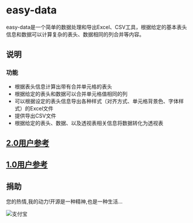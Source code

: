 easy-data
==========

easy-data是一个简单的数据处理和导出Excel、CSV工具，根据给定的基本表头信息和数据可以计算复杂的表头、数据相同的列合并等内容。

## 说明 
### 功能
* 根据表头信息计算出带有合并单元格的表头
* 根据给定的表头和数据可以合并单元格值相同的列
* 可以根据设定的表头信息导出各种样式（对齐方式、单元格背景色、字体样式）的Excel文件
* 提供导出CSV文件
* 根据给定的表头、数据、以及透视表相关信息将数据转化为透视表



## [2.0用户参考][]
## [1.0用户参考][]
## 捐助
您的热情,我的动力!开源是一种精神,也是一种生活...

![支付宝][]

[1.0用户参考]: https://github.com/xianrendzw/EasyReport/blob/master/docs/manual/version1_0.md
[2.0用户参考]: https://github.com/xianrendzw/EasyReport/blob/master/docs/manual/version2_0.md
[支付宝]: https://raw.githubusercontent.com/xianrendzw/EasyReport/master/docs/assets/imgs/alipay-code.png
